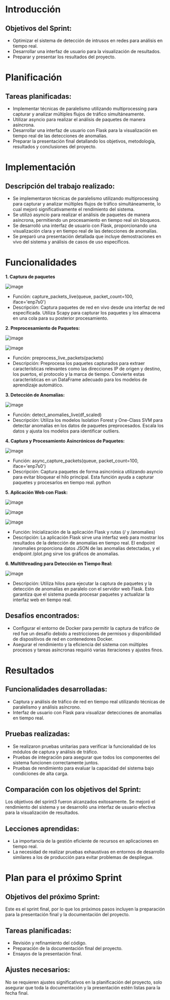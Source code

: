 # Introducción

## Objetivos del Sprint:

- Optimizar el sistema de detección de intrusos en redes para análisis en tiempo real.
- Desarrollar una interfaz de usuario para la visualización de resultados.
- Preparar y presentar los resultados del proyecto.

# Planificación

## Tareas planificadas:

- Implementar técnicas de paralelismo utilizando multiprocessing para capturar y analizar múltiples flujos de tráfico simultáneamente.
- Utilizar asyncio para realizar el análisis de paquetes de manera asíncrona.
- Desarrollar una interfaz de usuario con Flask para la visualización en tiempo real de las detecciones de anomalías.
- Preparar la presentación final detallando los objetivos, metodología, resultados y conclusiones del proyecto.

# Implementación

## Descripción del trabajo realizado:

- Se implementaron técnicas de paralelismo utilizando multiprocessing para capturar y analizar múltiples flujos de tráfico simultáneamente, lo cual mejoró significativamente el rendimiento del sistema.
- Se utilizó asyncio para realizar el análisis de paquetes de manera asíncrona, permitiendo un procesamiento en tiempo real sin bloqueos.
- Se desarrolló una interfaz de usuario con Flask, proporcionando una visualización clara y en tiempo real de las detecciones de anomalías.
- Se preparó una presentación detallada que incluye demostraciones en vivo del sistema y análisis de casos de uso específicos.

# Funcionalidades

**1. Captura de paquetes**

![image](https://github.com/anttox/Proyecto-CPD/assets/118635410/85842a55-19d8-4007-9c4d-06d0977552a6)

- Función: capture_packets_live(queue, packet_count=100, iface='enp7s0')
- Descripción: Captura paquetes de red en vivo desde una interfaz de red especificada. Utiliza Scapy para capturar los paquetes y los almacena en una cola para su posterior procesamiento.

**2. Preprocesamiento de Paquetes:**

![image](https://github.com/anttox/Proyecto-CPD/assets/118635410/ef5cd6cb-5dbc-4f3c-8293-2b627def287e)

![image](https://github.com/anttox/Proyecto-CPD/assets/118635410/a20af2d8-03c4-4d69-ad3b-7c5fdb72a922)

- Función: preprocess_live_packets(packets)
- Descripción: Preprocesa los paquetes capturados para extraer características relevantes como las direcciones IP de origen y destino, los puertos, el protocolo y la marca de tiempo. Convierte estas características en un DataFrame adecuado para los modelos de aprendizaje automático.

**3. Detección de Anomalías:**

![image](https://github.com/anttox/Proyecto-CPD/assets/118635410/d210922f-342c-418d-88aa-298a690d1635)

- Función: detect_anomalies_live(df_scaled)
- Descripción: Utiliza los modelos Isolation Forest y One-Class SVM para detectar anomalías en los datos de paquetes preprocesados. Escala los datos y ajusta los modelos para identificar outliers.

**4. Captura y Procesamiento Asincrónicos de Paquetes:**

![image](https://github.com/anttox/Proyecto-CPD/assets/118635410/14ba8a2a-674a-4492-8c64-6954dd6d669c)

- Función: async_capture_packets(queue, packet_count=100, iface='enp7s0')
- Descripción: Captura paquetes de forma asincrónica utilizando asyncio para evitar bloquear el hilo principal. Esta función ayuda a capturar paquetes y procesarlos en tiempo real.
python

**5. Aplicación Web con Flask:**

![image](https://github.com/anttox/Proyecto-CPD/assets/118635410/4908ed27-eed8-445c-9bb7-1c70512bd938)

![image](https://github.com/anttox/Proyecto-CPD/assets/118635410/b53ad65d-5cca-45d8-973a-9d01753fd0d8)

![image](https://github.com/anttox/Proyecto-CPD/assets/118635410/3e722d1f-ea50-480b-83aa-8d4f0647938a)

- Función: Inicialización de la aplicación Flask y rutas (/ y /anomalies)
- Descripción: La aplicación Flask sirve una interfaz web para mostrar los resultados de la detección de anomalías en tiempo real. El endpoint /anomalies proporciona datos JSON de las anomalías detectadas, y el endpoint /plot.png sirve los gráficos de anomalías.

**6. Multithreading para Detección en Tiempo Real:**

![image](https://github.com/anttox/Proyecto-CPD/assets/118635410/e27e404c-ec4f-40ee-80f0-96fd0d5fa2d5)

- Descripción: Utiliza hilos para ejecutar la captura de paquetes y la detección de anomalías en paralelo con el servidor web Flask. Esto garantiza que el sistema pueda procesar paquetes y actualizar la interfaz web en tiempo real.

## Desafíos encontrados:

- Configurar el entorno de Docker para permitir la captura de tráfico de red fue un desafío debido a restricciones de permisos y disponibilidad de dispositivos de red en contenedores Docker.
- Asegurar el rendimiento y la eficiencia del sistema con múltiples procesos y tareas asíncronas requirió varias iteraciones y ajustes finos.

# Resultados

## Funcionalidades desarrolladas:

- Captura y análisis de tráfico de red en tiempo real utilizando técnicas de paralelismo y análisis asíncrono.
- Interfaz de usuario con Flask para visualizar detecciones de anomalías en tiempo real.

## Pruebas realizadas:

- Se realizaron pruebas unitarias para verificar la funcionalidad de los módulos de captura y análisis de tráfico.
- Pruebas de integración para asegurar que todos los componentes del sistema funcionen correctamente juntos.
- Pruebas de rendimiento para evaluar la capacidad del sistema bajo condiciones de alta carga.


## Comparación con los objetivos del Sprint:

Los objetivos del sprint3 fueron alcanzados exitosamente. Se mejoró el rendimiento del sistema y se desarrolló una interfaz de usuario efectiva para la visualización de resultados.

## Lecciones aprendidas:

- La importancia de la gestión eficiente de recursos en aplicaciones en tiempo real.
- La necesidad de realizar pruebas exhaustivas en entornos de desarrollo similares a los de producción para evitar problemas de despliegue.

# Plan para el próximo Sprint

## Objetivos del próximo Sprint:

Este es el sprint final, por lo que los próximos pasos incluyen la preparación para la presentación final y la documentación del proyecto.

## Tareas planificadas:

- Revisión y refinamiento del código.
- Preparación de la documentación final del proyecto.
- Ensayos de la presentación final.

## Ajustes necesarios:

No se requieren ajustes significativos en la planificación del proyecto, solo asegurar que toda la documentación y la presentación estén listas para la fecha final.
